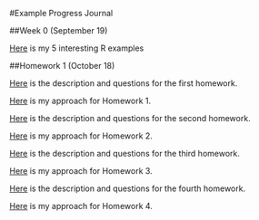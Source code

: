 #Example Progress Journal

##Week 0 (September 19)

[Here](files/Interesting_R_Examples-Tarkan_Temizöz.html) is my 5 interesting R examples

##Homework 1 (October 18)

[Here](files/IE582_Fall2018_Homework1.pdf) is the description and questions for the first homework.

[Here](files/HOMEWORK_1.html) is my approach for Homework 1.

[Here](files/IE582_Fall2018_Homework2.pdf) is the description and questions for the second homework.

[Here](files/Homework2.html) is my approach for Homework 2.

[Here](files/IE582_Fall18_HW3.pdf) is the description and questions for the third homework.

[Here](files/Homework3.html) is my approach for Homework 3.

[Here](files/IE582_Fall18_HW4.pdf) is the description and questions for the fourth homework.

[Here](files/Homework4.html) is my approach for Homework 4.




